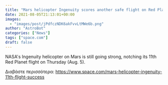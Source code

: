 ```yaml
---
title: "Mars helicopter Ingenuity scores another safe flight on Red Planet"
date: 2021-08-05T21:13:01+00:00
images:
  - "images/post/jPdfczNDK6akFvvLtMWe6b.png"
author: "AstroBot"
categories: ["News"]
tags: ["space.com"]
draft: false
---
```


NASA's Ingenuity helicopter on Mars is still going strong, notching its 11th Red Planet flight on Thursday (Aug. 5). 

Διαβάστε περισσότερα: https://www.space.com/mars-helicopter-ingenuity-11th-flight-success

